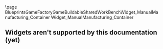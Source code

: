 \page BlueprintsGameFactoryGameBuildableSharedWorkBenchWidget_ManualManufacturing_Container Widget_ManualManufacturing_Container
## Widgets aren't supported by this documentation (yet)

